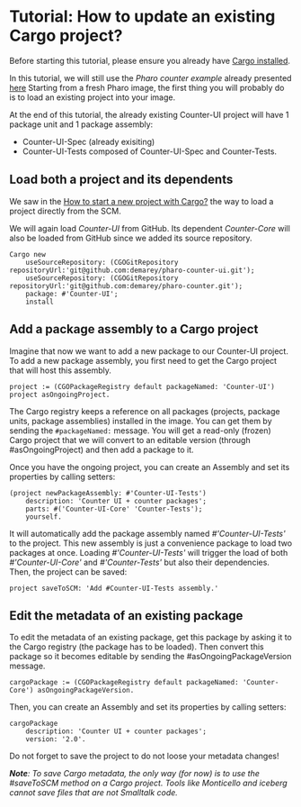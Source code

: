 # Tutorial: How to update an existing Cargo project?

Before starting this tutorial, please ensure you already have [Cargo installed](https://github.com/demarey/cargo#install-cargo).

In this tutorial, we will still use the *Pharo counter example* already presented [here](https://github.com/demarey/cargo/blob/master/tutorial/start-a-new-project.md#counter)
Starting from a fresh Pharo image, the first thing you will probably do is to load an existing project into your image.

At the end of this tutorial, the already existing Counter-UI project will have 1 package unit and 1 package assembly:
* Counter-UI-Spec (already exisiting)
* Counter-UI-Tests composed of Counter-UI-Spec and Counter-Tests.



## Load both a project and its dependents
We saw in the [How to start a new project with Cargo?](https://github.com/demarey/cargo/blob/master/tutorial/start-a-new-project.md#load-both-a-project-and-its-dependents-from-scm) the way to load a project directly from the SCM.

We will again load *Counter-UI* from GitHub. Its dependent *Counter-Core* will also be loaded from GitHub since we added its source repository.
``` smalltalk
Cargo new 
	useSourceRepository: (CGOGitRepository repositoryUrl:'git@github.com:demarey/pharo-counter-ui.git');
	useSourceRepository: (CGOGitRepository repositoryUrl:'git@github.com:demarey/pharo-counter.git');
	package: #'Counter-UI';
	install
```

## Add a package assembly to a Cargo project
Imagine that now we want to add a new package to our Counter-UI project. To add a new package assembly, you first need to get the Cargo project that will host this assembly.
``` smalltalk
project := (CGOPackageRegistry default packageNamed: 'Counter-UI') project asOngoingProject.
```
The Cargo registry keeps a reference on all packages (projects, package units, package assemblies) installed in the image. You can get them by sending the `#packageNamed:` message. You will get a read-only (frozen) Cargo project that we will convert to an editable version (through #asOngoingProject) and then add a package to it.

Once you have the ongoing project, you can create an Assembly and set its properties by calling setters:
``` smalltalk
(project newPackageAssembly: #'Counter-UI-Tests')
	description: 'Counter UI + counter packages';
	parts: #('Counter-UI-Core' 'Counter-Tests');
	yourself.
```
It will automatically add the package assembly named *#'Counter-UI-Tests'* to the project. This new assembly is just a convenience package to load two packages at once. Loading *#'Counter-UI-Tests'* will trigger the load of both *#'Counter-UI-Core'* and *#'Counter-Tests'* but also their dependencies.
Then, the project can be saved:
``` smalltalk
project saveToSCM: 'Add #Counter-UI-Tests assembly.'
```

## Edit the metadata of an existing package
To edit the metadata of an existing package, get this package by asking it to the Cargo registry (the package has to be loaded). Then convert this package so it becomes editable by sending the #asOngoingPackageVersion message.
``` smalltalk
cargoPackage := (CGOPackageRegistry default packageNamed: 'Counter-Core') asOngoingPackageVersion.
```

Then, you can create an Assembly and set its properties by calling setters:
``` smalltalk
cargoPackage 
	description: 'Counter UI + counter packages';
	version: '2.0'.
```
Do not forget to save the project to do not loose your metadata changes!

*__Note__: To save Cargo metadata, the only way (for now) is to use the #saveToSCM method on a Cargo project. Tools like Monticello and iceberg cannot save files that are not Smalltalk code.*
